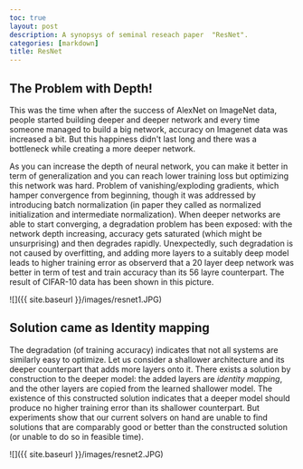 ```yaml
---
toc: true
layout: post
description: A synopsys of seminal reseach paper  "ResNet".
categories: [markdown]
title: ResNet 
---
```


## The Problem with Depth!

This was the time when after the success of AlexNet on ImageNet data, people started building deeper and deeper network and every time someone managed to build a big network, accuracy on Imagenet data was increased a bit. 
But this happiness didn't last long and there was a bottleneck while creating a more deeper network. 

As you can increase the depth of neural network, you can make it better in term of  generalization and you can reach lower training loss but optimizing this network was hard.
Problem of vanishing/exploding gradients, which hamper convergence from beginning, though it was addressed by introducing batch normalization (in paper they called as normalized initialization and intermediate normalization).
When deeper networks are able to start converging, a degradation problem has been exposed: with the network depth increasing, accuracy gets saturated (which might be unsurprising) and then degrades rapidly. Unexpectedly, such degradation is not caused by overfitting, and adding more layers to a suitably deep model leads to higher training error as observerd that a 20 layer deep network was better in term of test and train accuracy than its 56 layre counterpart. The result of CIFAR-10 data has been shown in this picture.

![]({{ site.baseurl }}/images/resnet1.JPG)

## Solution came as Identity mapping

The degradation (of training accuracy) indicates that not all systems are similarly easy to optimize. Let us consider a shallower architecture and its deeper counterpart that adds more layers onto it. There exists a solution by construction to the deeper model: the added layers are *identity mapping*,
and the other layers are copied from the learned shallower model. The existence of this constructed solution indicates that a deeper model should produce no higher training error than its shallower counterpart. But experiments show that
our current solvers on hand are unable to find solutions that are comparably good or better than the constructed solution
(or unable to do so in feasible time).

![]({{ site.baseurl }}/images/resnet2.JPG)



  




